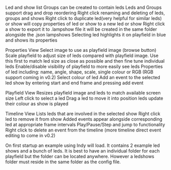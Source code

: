 Led and show list 
Groups can be created to contain leds
Leds and Groups support drag and drop reordering
Right click renaming and deleting of leds, groups and shows
Right click to duplicate led(very helpful for similar leds) or show will copy properties of led or show to a new led or show
Right click a show to export it to .lampshow file it will be created in the same folder alongside the .json lampshows
Selecting led highlights it on playfield in blue and shows its properties

Properties View 
Select image to use as playfield image (browse button)
Scale playfield to adjust size of leds compared with playfield image. Use this first to match led size as close as possible and then fine tune individual leds
Enable/disable visibility of playfield to more easily see leds
Properties of led including: name, angle, shape, scale, single colour or RGB (RGB support coming in v0.2)
Select colour of led
Add an event to the selected led show by entering start and end frame and pressing add event

Playfield View 
Resizes playfield image and leds to match available screen size
Left click to select a led
Drag a led to move it into position
leds update their colour as show is played

Timeline View 
Lists leds that are involved in the selected show
Right click led to remove it from show
Added events appear alongside corresponding led at appropriate frame intervals
Play/Pause/Step and jump to functionality
Right click to delete an event from the timeline (more timeline direct event editing to come in v0.2)

On first startup an example using Indy will load. It contains 2 example led shows and a bunch of leds.
It is best to have an individual folder for each playfield but the folder can be located anywhere. However a ledshows folder must reside in the same folder as the config file.
